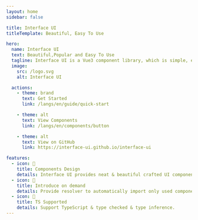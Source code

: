 ```yaml
---
layout: home
sidebar: false

title: Interface UI
titleTemplate: Beautiful, Easy To Use

hero:
  name: Interface UI
  text: Beautiful,Popular and Easy To Use
  tagline: Interface UI is a Vue3 component library, which is simple, elegant and beautiful to help you build your website quickly.
  image:
    src: /logo.svg
    alt: Interface UI

  actions:
    - theme: brand
      text: Get Started
      link: /langs/en/guide/quick-start

    - theme: alt
      text: View Components
      link: /langs/en/components/button

    - theme: alt
      text: View on GitHub
      link: https://interface-ui.github.io/interface-ui

features:
  - icon: 🧜
    title: Components Design
    details: Interface UI provides neat & beautiful crafted UI components.
  - icon: 🎡
    title: Introduce on demand
    details: Provide resolver to automatically import only used components.
  - icon: 💪
    title: TS Supported
    details: Support TypeScript & type checked & type inference.
---
```

